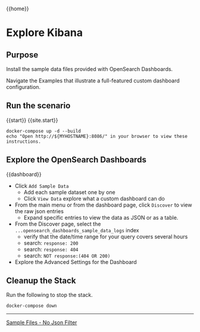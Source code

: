 {{home}}
# Explore Kibana

## Purpose
Install the sample data files provided with OpenSearch Dashboards. 

Navigate the Examples that illustrate a full-featured custom dashboard configuration.
## Run the scenario

{{start}}
{{site.start}}

```
docker-compose up -d --build
echo "Open http://${MYHOSTNAME}:8086/" in your browser to view these instructions.

```
## Explore the OpenSearch Dashboards

{{dashboard}}
- Click `Add Sample Data`
  - Add each sample dataset one by one
  - Click `View Data` explore what a custom dashboard can do
- From the main menu or from the dashboard page, click `Discover` to view the raw json entries
  - Expand specific entries to view the data as JSON or as a table.
- From the Discover page, select the `...opensearch_dashboards_sample_data_logs` index
  - verify that the date/time range for your query covers several hours
  - search: `response: 200`
  - search: `response: 404`
  - search: `NOT response:(404 OR 200)`
- Explore the Advanced Settings for the Dashboard

## Cleanup the Stack
Run the following to stop the stack.

```
docker-compose down
```

---
[Sample Files - No Json Filter](sample1.md)
